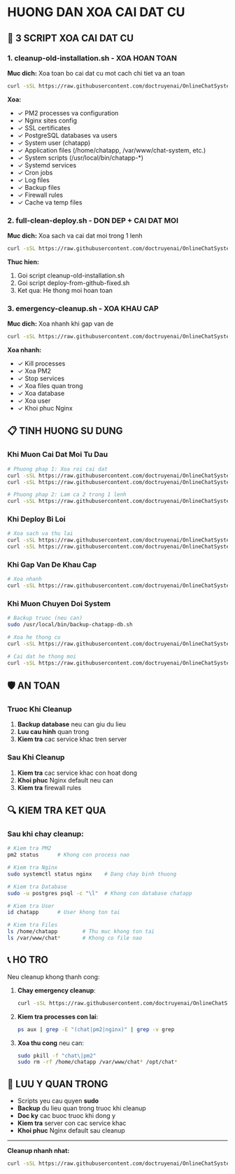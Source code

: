 # HUONG DAN XOA CAI DAT CU

## 🧹 3 SCRIPT XOA CAI DAT CU

### 1. cleanup-old-installation.sh - XOA HOAN TOAN
**Muc dich:** Xoa toan bo cai dat cu mot cach chi tiet va an toan

```bash
curl -sSL https://raw.githubusercontent.com/doctruyenai/OnlineChatSystem/main/cleanup-old-installation.sh | bash
```

**Xoa:** 
- ✓ PM2 processes va configuration
- ✓ Nginx sites config
- ✓ SSL certificates
- ✓ PostgreSQL databases va users
- ✓ System user (chatapp)
- ✓ Application files (/home/chatapp, /var/www/chat-system, etc.)
- ✓ System scripts (/usr/local/bin/chatapp-*)
- ✓ Systemd services
- ✓ Cron jobs
- ✓ Log files
- ✓ Backup files
- ✓ Firewall rules
- ✓ Cache va temp files

### 2. full-clean-deploy.sh - DON DEP + CAI DAT MOI
**Muc dich:** Xoa sach va cai dat moi trong 1 lenh

```bash
curl -sSL https://raw.githubusercontent.com/doctruyenai/OnlineChatSystem/main/full-clean-deploy.sh | bash
```

**Thuc hien:**
1. Goi script cleanup-old-installation.sh
2. Goi script deploy-from-github-fixed.sh
3. Ket qua: He thong moi hoan toan

### 3. emergency-cleanup.sh - XOA KHAU CAP
**Muc dich:** Xoa nhanh khi gap van de

```bash
curl -sSL https://raw.githubusercontent.com/doctruyenai/OnlineChatSystem/main/emergency-cleanup.sh | bash
```

**Xoa nhanh:**
- ✓ Kill processes
- ✓ Xoa PM2
- ✓ Stop services
- ✓ Xoa files quan trong
- ✓ Xoa database
- ✓ Xoa user
- ✓ Khoi phuc Nginx

## 📋 TINH HUONG SU DUNG

### Khi Muon Cai Dat Moi Tu Dau
```bash
# Phuong phap 1: Xoa roi cai dat
curl -sSL https://raw.githubusercontent.com/doctruyenai/OnlineChatSystem/main/cleanup-old-installation.sh | bash
curl -sSL https://raw.githubusercontent.com/doctruyenai/OnlineChatSystem/main/deploy-from-github-fixed.sh | bash

# Phuong phap 2: Lam ca 2 trong 1 lenh
curl -sSL https://raw.githubusercontent.com/doctruyenai/OnlineChatSystem/main/full-clean-deploy.sh | bash
```

### Khi Deploy Bi Loi
```bash
# Xoa sach va thu lai
curl -sSL https://raw.githubusercontent.com/doctruyenai/OnlineChatSystem/main/cleanup-old-installation.sh | bash
curl -sSL https://raw.githubusercontent.com/doctruyenai/OnlineChatSystem/main/deploy-from-github-fixed.sh | bash
```

### Khi Gap Van De Khau Cap
```bash
# Xoa nhanh
curl -sSL https://raw.githubusercontent.com/doctruyenai/OnlineChatSystem/main/emergency-cleanup.sh | bash
```

### Khi Muon Chuyen Doi System
```bash
# Backup truoc (neu can)
sudo /usr/local/bin/backup-chatapp-db.sh

# Xoa he thong cu
curl -sSL https://raw.githubusercontent.com/doctruyenai/OnlineChatSystem/main/cleanup-old-installation.sh | bash

# Cai dat he thong moi
curl -sSL https://raw.githubusercontent.com/doctruyenai/OnlineChatSystem/main/deploy-from-github-fixed.sh | bash
```

## 🛡️ AN TOAN

### Truoc Khi Cleanup
1. **Backup database** neu can giu du lieu
2. **Luu cau hinh** quan trong
3. **Kiem tra** cac service khac tren server

### Sau Khi Cleanup
1. **Kiem tra** cac service khac con hoat dong
2. **Khoi phuc** Nginx default neu can
3. **Kiem tra** firewall rules

## 🔍 KIEM TRA KET QUA

### Sau khi chay cleanup:
```bash
# Kiem tra PM2
pm2 status      # Khong con process nao

# Kiem tra Nginx
sudo systemctl status nginx    # Dang chay binh thuong

# Kiem tra Database
sudo -u postgres psql -c "\l"  # Khong con database chatapp

# Kiem tra User
id chatapp      # User khong ton tai

# Kiem tra Files
ls /home/chatapp        # Thu muc khong ton tai
ls /var/www/chat*       # Khong co file nao
```

## 📞 HO TRO

Neu cleanup khong thanh cong:

1. **Chay emergency cleanup**:
   ```bash
   curl -sSL https://raw.githubusercontent.com/doctruyenai/OnlineChatSystem/main/emergency-cleanup.sh | bash
   ```

2. **Kiem tra processes con lai**:
   ```bash
   ps aux | grep -E "(chat|pm2|nginx)" | grep -v grep
   ```

3. **Xoa thu cong** neu can:
   ```bash
   sudo pkill -f "chat\|pm2"
   sudo rm -rf /home/chatapp /var/www/chat* /opt/chat*
   ```

## 🎯 LUU Y QUAN TRONG

- Scripts yeu cau quyen **sudo**
- **Backup** du lieu quan trong truoc khi cleanup
- **Doc ky** cac buoc truoc khi dong y
- **Kiem tra** server con cac service khac
- **Khoi phuc** Nginx default sau cleanup

---

**Cleanup nhanh nhat:**
```bash
curl -sSL https://raw.githubusercontent.com/doctruyenai/OnlineChatSystem/main/full-clean-deploy.sh | bash
```